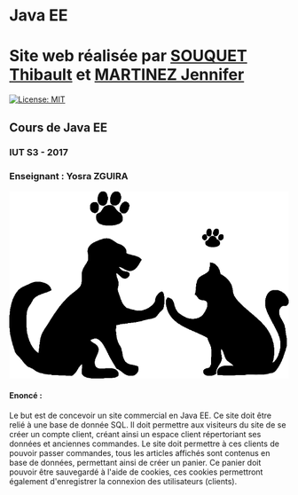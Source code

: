 # Java EE

# Site web réalisée par [SOUQUET Thibault](https://github.com/Falcort) et [MARTINEZ Jennifer](https://github.com/Weissyy)
[![License: MIT](https://img.shields.io/badge/License-MIT-yellow.svg)](https://opensource.org/licenses/MIT)

## Cours de Java EE

### IUT S3 - 2017
### Enseignant : Yosra ZGUIRA

![Logo Animalus](https://github.com/Falcort/DUT-S3-JaveEE/blob/master/web/images/logo.gif)

#### Enoncé :

Le but est de concevoir un site commercial en Java EE.
Ce site doit être relié à une base de donnée SQL. Il doit permettre aux visiteurs du site de se créer un compte client, créant ainsi un espace client répertoriant ses données et anciennes commandes. Le site doit permettre à ces clients de pouvoir passer commandes, tous les articles affichés sont contenus en base de données, permettant ainsi de créer un panier. Ce panier doit pouvoir être sauvegardé à l'aide de cookies, ces cookies permettront également d'enregistrer la connexion des utilisateurs (clients).
